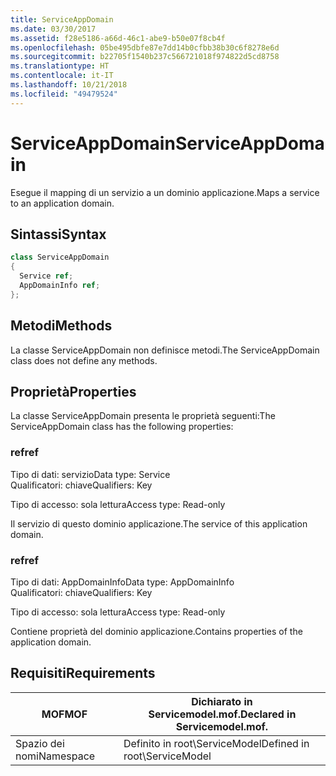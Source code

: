 ```yaml
---
title: ServiceAppDomain
ms.date: 03/30/2017
ms.assetid: f28e5186-a66d-46c1-abe9-b50e07f8cb4f
ms.openlocfilehash: 05be495dbfe87e7dd14b0cfbb38b30c6f8278e6d
ms.sourcegitcommit: b22705f1540b237c566721018f974822d5cd8758
ms.translationtype: HT
ms.contentlocale: it-IT
ms.lasthandoff: 10/21/2018
ms.locfileid: "49479524"
---
```

# <a name="serviceappdomain"></a><span data-ttu-id="797a6-102">ServiceAppDomain</span><span class="sxs-lookup"><span data-stu-id="797a6-102">ServiceAppDomain</span></span>
<span data-ttu-id="797a6-103">Esegue il mapping di un servizio a un dominio applicazione.</span><span class="sxs-lookup"><span data-stu-id="797a6-103">Maps a service to an application domain.</span></span>  
  
## <a name="syntax"></a><span data-ttu-id="797a6-104">Sintassi</span><span class="sxs-lookup"><span data-stu-id="797a6-104">Syntax</span></span>  
  
```csharp
class ServiceAppDomain  
{  
  Service ref;  
  AppDomainInfo ref;  
};  
```  
  
## <a name="methods"></a><span data-ttu-id="797a6-105">Metodi</span><span class="sxs-lookup"><span data-stu-id="797a6-105">Methods</span></span>  
 <span data-ttu-id="797a6-106">La classe ServiceAppDomain non definisce metodi.</span><span class="sxs-lookup"><span data-stu-id="797a6-106">The ServiceAppDomain class does not define any methods.</span></span>  
  
## <a name="properties"></a><span data-ttu-id="797a6-107">Proprietà</span><span class="sxs-lookup"><span data-stu-id="797a6-107">Properties</span></span>  
 <span data-ttu-id="797a6-108">La classe ServiceAppDomain presenta le proprietà seguenti:</span><span class="sxs-lookup"><span data-stu-id="797a6-108">The ServiceAppDomain class has the following properties:</span></span>  
  
### <a name="ref"></a><span data-ttu-id="797a6-109">ref</span><span class="sxs-lookup"><span data-stu-id="797a6-109">ref</span></span>  
 <span data-ttu-id="797a6-110">Tipo di dati: servizio</span><span class="sxs-lookup"><span data-stu-id="797a6-110">Data type: Service</span></span>  
<span data-ttu-id="797a6-111">Qualificatori: chiave</span><span class="sxs-lookup"><span data-stu-id="797a6-111">Qualifiers: Key</span></span>  
  
 <span data-ttu-id="797a6-112">Tipo di accesso: sola lettura</span><span class="sxs-lookup"><span data-stu-id="797a6-112">Access type: Read-only</span></span>  
  
 <span data-ttu-id="797a6-113">Il servizio di questo dominio applicazione.</span><span class="sxs-lookup"><span data-stu-id="797a6-113">The service of this application domain.</span></span>  
  
### <a name="ref"></a><span data-ttu-id="797a6-114">ref</span><span class="sxs-lookup"><span data-stu-id="797a6-114">ref</span></span>  
 <span data-ttu-id="797a6-115">Tipo di dati: AppDomainInfo</span><span class="sxs-lookup"><span data-stu-id="797a6-115">Data type: AppDomainInfo</span></span>  
<span data-ttu-id="797a6-116">Qualificatori: chiave</span><span class="sxs-lookup"><span data-stu-id="797a6-116">Qualifiers: Key</span></span>  
  
 <span data-ttu-id="797a6-117">Tipo di accesso: sola lettura</span><span class="sxs-lookup"><span data-stu-id="797a6-117">Access type: Read-only</span></span>  
  
 <span data-ttu-id="797a6-118">Contiene proprietà del dominio applicazione.</span><span class="sxs-lookup"><span data-stu-id="797a6-118">Contains properties of the application domain.</span></span>  
  
## <a name="requirements"></a><span data-ttu-id="797a6-119">Requisiti</span><span class="sxs-lookup"><span data-stu-id="797a6-119">Requirements</span></span>  
  
|<span data-ttu-id="797a6-120">MOF</span><span class="sxs-lookup"><span data-stu-id="797a6-120">MOF</span></span>|<span data-ttu-id="797a6-121">Dichiarato in Servicemodel.mof.</span><span class="sxs-lookup"><span data-stu-id="797a6-121">Declared in Servicemodel.mof.</span></span>|  
|---------|-----------------------------------|  
|<span data-ttu-id="797a6-122">Spazio dei nomi</span><span class="sxs-lookup"><span data-stu-id="797a6-122">Namespace</span></span>|<span data-ttu-id="797a6-123">Definito in root\ServiceModel</span><span class="sxs-lookup"><span data-stu-id="797a6-123">Defined in root\ServiceModel</span></span>|
